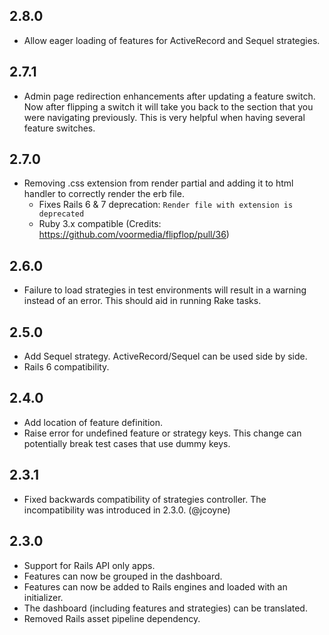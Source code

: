 ## 2.8.0

* Allow eager loading of features for ActiveRecord and Sequel strategies.

## 2.7.1

* Admin page redirection enhancements after updating a feature switch. Now after flipping a switch it will take you back to the section that you were navigating previously. This is very helpful when having several feature switches.

## 2.7.0

* Removing .css extension from render partial and adding it to html handler to correctly render the erb file.
  * Fixes Rails 6 & 7 deprecation: `Render file with extension is deprecated`
  * Ruby 3.x compatible (Credits: https://github.com/voormedia/flipflop/pull/36)

## 2.6.0

* Failure to load strategies in test environments will result in a warning instead of an error. This should aid in running Rake tasks.

## 2.5.0

* Add Sequel strategy. ActiveRecord/Sequel can be used side by side.
* Rails 6 compatibility.

## 2.4.0

* Add location of feature definition.
* Raise error for undefined feature or strategy keys. This change can potentially break test cases that use dummy keys.

## 2.3.1

* Fixed backwards compatibility of strategies controller. The incompatibility was introduced in 2.3.0. (@jcoyne)

## 2.3.0

* Support for Rails API only apps.
* Features can now be grouped in the dashboard.
* Features can now be added to Rails engines and loaded with an initializer.
* The dashboard (including features and strategies) can be translated.
* Removed Rails asset pipeline dependency.
